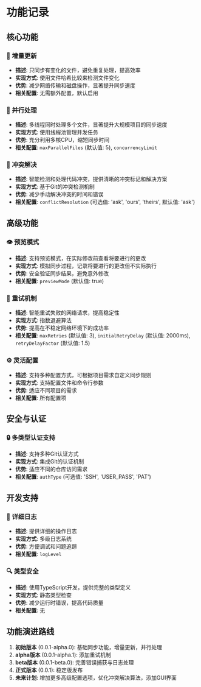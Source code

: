 # 功能记录

## 核心功能

### 🔄 增量更新
- **描述**: 只同步有变化的文件，避免重复处理，提高效率
- **实现方式**: 使用文件哈希比较来检测文件变化
- **优势**: 减少网络传输和磁盘操作，显著提升同步速度
- **相关配置**: 无需额外配置，默认启用

### 🚀 并行处理
- **描述**: 多线程同时处理多个文件，显著提升大规模项目的同步速度
- **实现方式**: 使用线程池管理并发任务
- **优势**: 充分利用多核CPU，缩短同步时间
- **相关配置**: `maxParallelFiles` (默认值: 5), `concurrencyLimit`

### 🧩 冲突解决
- **描述**: 智能检测和处理代码冲突，提供清晰的冲突标记和解决方案
- **实现方式**: 基于Git的冲突检测机制
- **优势**: 减少手动解决冲突的时间和错误
- **相关配置**: `conflictResolution` (可选值: 'ask', 'ours', 'theirs', 默认值: 'ask')

## 高级功能

### 👁️ 预览模式
- **描述**: 支持预览模式，在实际修改前查看将要进行的更改
- **实现方式**: 模拟同步过程，记录将要进行的更改但不实际执行
- **优势**: 安全验证同步结果，避免意外修改
- **相关配置**: `previewMode` (默认值: true)

### 🔄 重试机制
- **描述**: 智能重试失败的网络请求，提高稳定性
- **实现方式**: 指数退避算法
- **优势**: 提高在不稳定网络环境下的成功率
- **相关配置**: `maxRetries` (默认值: 3), `initialRetryDelay` (默认值: 2000ms), `retryDelayFactor` (默认值: 1.5)

### ⚙️ 灵活配置
- **描述**: 支持多种配置方式，可根据项目需求自定义同步规则
- **实现方式**: 支持配置文件和命令行参数
- **优势**: 适应不同项目的需求
- **相关配置**: 所有配置项

## 安全与认证

### 🔒 多类型认证支持
- **描述**: 支持多种Git认证方式
- **实现方式**: 集成Git的认证机制
- **优势**: 适应不同的仓库访问需求
- **相关配置**: `authType` (可选值: 'SSH', 'USER_PASS', 'PAT')

## 开发支持

### 📝 详细日志
- **描述**: 提供详细的操作日志
- **实现方式**: 多级日志系统
- **优势**: 方便调试和问题追踪
- **相关配置**: `logLevel`

### 🔍 类型安全
- **描述**: 使用TypeScript开发，提供完整的类型定义
- **实现方式**: 静态类型检查
- **优势**: 减少运行时错误，提高代码质量
- **相关配置**: 无

## 功能演进路线

1. **初始版本** (0.0.1-alpha.0): 基础同步功能，增量更新，并行处理
2. **alpha版本** (0.0.1-alpha.1): 添加重试机制
3. **beta版本** (0.0.1-beta.0): 完善错误捕获与日志处理
4. **正式版本** (0.0.1): 稳定版发布
5. **未来计划**: 增加更多高级配置选项，优化冲突解决算法，添加GUI界面
